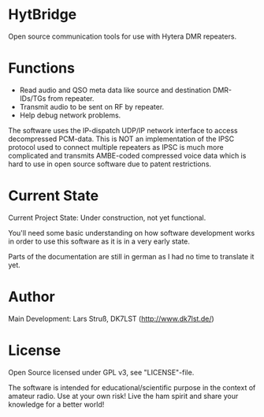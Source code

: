# HytBridge
Open source communication tools for use with Hytera DMR repeaters.

# Functions
- Read audio and QSO meta data like source and destination DMR-IDs/TGs from repeater.
- Transmit audio to be sent on RF by repeater.
- Help debug network problems.

The software uses the IP-dispatch UDP/IP network interface to access decompressed PCM-data.
This is NOT an implementation of the IPSC protocol used to connect multiple repeaters as IPSC
is much more complicated and transmits AMBE-coded compressed voice data which is hard to
use in open source software due to patent restrictions.

# Current State
Current Project State: Under construction, not yet functional.

You'll need some basic understanding on how software development works in order to use this
software as it is in a very early state.

Parts of the documentation are still in german as I had no time to translate it yet.

# Author
Main Development: Lars Struß, DK7LST (http://www.dk7lst.de/)

# License
Open Source licensed under GPL v3, see "LICENSE"-file.

The software is intended for educational/scientific purpose in the context of amateur radio.
Use at your own risk!
Live the ham spirit and share your knowledge for a better world!
